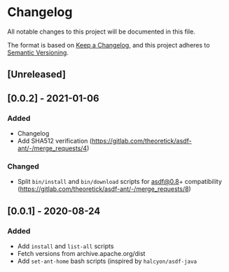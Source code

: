 # Changelog
All notable changes to this project will be documented in this file.

The format is based on [Keep a Changelog](https://keepachangelog.com/en/1.0.0/),
and this project adheres to [Semantic Versioning](https://semver.org/spec/v2.0.0.html).

## [Unreleased]

## [0.0.2] - 2021-01-06
### Added
- Changelog
- Add SHA512 verification (https://gitlab.com/theoretick/asdf-ant/-/merge_requests/4)

### Changed
- Split `bin/install` and `bin/download` scripts for asdf@0.8+ compatibility (https://gitlab.com/theoretick/asdf-ant/-/merge_requests/8)

## [0.0.1] - 2020-08-24
### Added
- Add `install` and `list-all` scripts
- Fetch versions from archive.apache.org/dist
- Add `set-ant-home` bash scripts (inspired by `halcyon/asdf-java`
